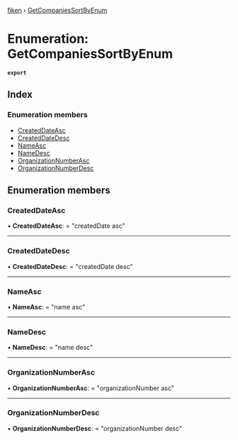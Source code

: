 [fiken](../README.md) › [GetCompaniesSortByEnum](getcompaniessortbyenum.md)

# Enumeration: GetCompaniesSortByEnum

**`export`** 

## Index

### Enumeration members

* [CreatedDateAsc](getcompaniessortbyenum.md#createddateasc)
* [CreatedDateDesc](getcompaniessortbyenum.md#createddatedesc)
* [NameAsc](getcompaniessortbyenum.md#nameasc)
* [NameDesc](getcompaniessortbyenum.md#namedesc)
* [OrganizationNumberAsc](getcompaniessortbyenum.md#organizationnumberasc)
* [OrganizationNumberDesc](getcompaniessortbyenum.md#organizationnumberdesc)

## Enumeration members

###  CreatedDateAsc

• **CreatedDateAsc**: = "createdDate asc"

___

###  CreatedDateDesc

• **CreatedDateDesc**: = "createdDate desc"

___

###  NameAsc

• **NameAsc**: = "name asc"

___

###  NameDesc

• **NameDesc**: = "name desc"

___

###  OrganizationNumberAsc

• **OrganizationNumberAsc**: = "organizationNumber asc"

___

###  OrganizationNumberDesc

• **OrganizationNumberDesc**: = "organizationNumber desc"
